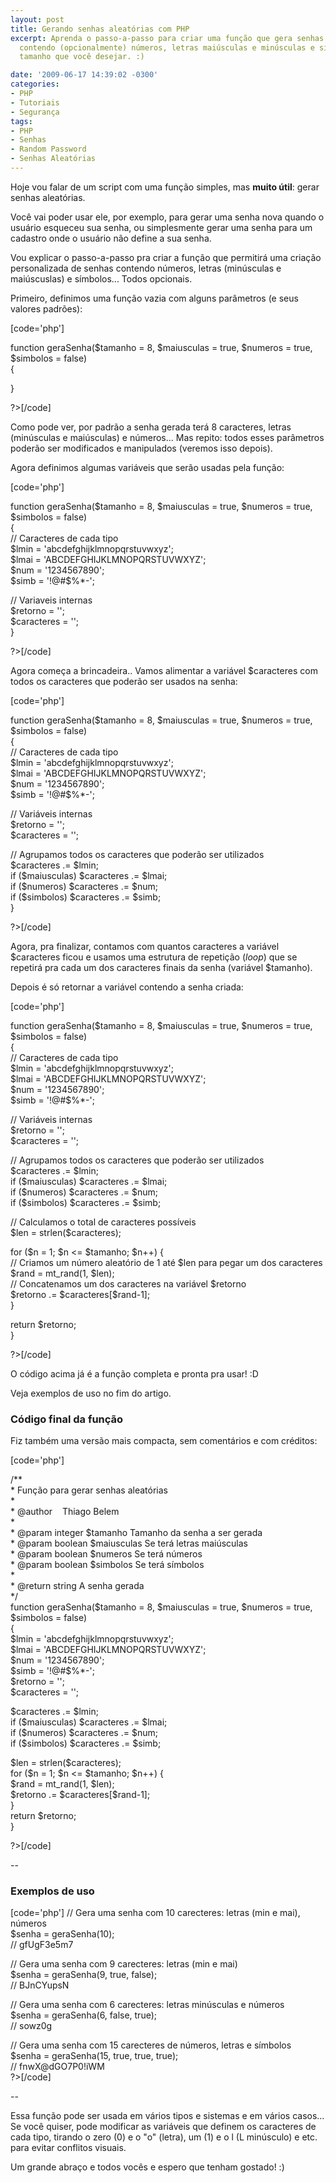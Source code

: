```yaml
---
layout: post
title: Gerando senhas aleatórias com PHP
excerpt: Aprenda o passo-a-passo para criar uma função que gera senhas aleatórias
  contendo (opcionalmente) números, letras maiúsculas e minúsculas e simbolos... Do
  tamanho que você desejar. :)

date: '2009-06-17 14:39:02 -0300'
categories:
- PHP
- Tutoriais
- Segurança
tags:
- PHP
- Senhas
- Random Password
- Senhas Aleatórias
---
```

<p>Hoje vou falar de um script com uma função simples, mas <strong>muito útil</strong>: gerar senhas aleatórias.</p>
<p>Você vai poder usar ele, por exemplo, para gerar uma senha nova quando o usuário esqueceu sua senha, ou simplesmente gerar uma senha para um cadastro onde o usuário não define a sua senha.</p>
<p>Vou explicar o passo-a-passo pra criar a função que permitirá uma criação personalizada de senhas contendo números, letras (minúsculas e maiúscuslas) e símbolos... Todos opcionais.</p>
<p>Primeiro, definimos uma função vazia com alguns parâmetros (e seus valores padrões):</p>
<p>[code='php']<?php</p>
<p>function geraSenha($tamanho = 8, $maiusculas = true, $numeros = true, $simbolos = false)<br />
{</p>
<p>}</p>
<p>?>[/code]</p>
<p>Como pode ver, por padrão a senha gerada terá 8 caracteres, letras (minúsculas e maiúsculas) e números... Mas repito: todos esses parâmetros poderão ser modificados e manipulados (veremos isso depois).</p>
<p>Agora definimos algumas variáveis que serão usadas pela função:</p>
<p>[code='php']<?php</p>
<p>function geraSenha($tamanho = 8, $maiusculas = true, $numeros = true, $simbolos = false)<br />
{<br />
// Caracteres de cada tipo<br />
$lmin = 'abcdefghijklmnopqrstuvwxyz';<br />
$lmai = 'ABCDEFGHIJKLMNOPQRSTUVWXYZ';<br />
$num = '1234567890';<br />
$simb = '!@#$%*-';</p>
<p>// Variaveis internas<br />
$retorno = '';<br />
$caracteres = '';<br />
}</p>
<p>?>[/code]</p>
<p>Agora começa a brincadeira.. Vamos alimentar a variável $caracteres com todos os caracteres que poderão ser usados na senha:</p>
<p>[code='php']<?php</p>
<p>function geraSenha($tamanho = 8, $maiusculas = true, $numeros = true, $simbolos = false)<br />
{<br />
// Caracteres de cada tipo<br />
$lmin = 'abcdefghijklmnopqrstuvwxyz';<br />
$lmai = 'ABCDEFGHIJKLMNOPQRSTUVWXYZ';<br />
$num = '1234567890';<br />
$simb = '!@#$%*-';</p>
<p>// Variáveis internas<br />
$retorno = '';<br />
$caracteres = '';</p>
<p>// Agrupamos todos os caracteres que poderão ser utilizados<br />
$caracteres .= $lmin;<br />
if ($maiusculas) $caracteres .= $lmai;<br />
if ($numeros) $caracteres .= $num;<br />
if ($simbolos) $caracteres .= $simb;<br />
}</p>
<p>?>[/code]</p>
<p>Agora, pra finalizar, contamos com quantos caracteres a variável $caracteres ficou e usamos uma estrutura de repetição (<em>loop</em>) que se repetirá pra cada um dos caracteres finais da senha (variável $tamanho).</p>
<p>Depois é só retornar a variável contendo a senha criada:</p>
<p>[code='php']<?php</p>
<p>function geraSenha($tamanho = 8, $maiusculas = true, $numeros = true, $simbolos = false)<br />
{<br />
// Caracteres de cada tipo<br />
$lmin = 'abcdefghijklmnopqrstuvwxyz';<br />
$lmai = 'ABCDEFGHIJKLMNOPQRSTUVWXYZ';<br />
$num = '1234567890';<br />
$simb = '!@#$%*-';</p>
<p>// Variáveis internas<br />
$retorno = '';<br />
$caracteres = '';</p>
<p>// Agrupamos todos os caracteres que poderão ser utilizados<br />
$caracteres .= $lmin;<br />
if ($maiusculas) $caracteres .= $lmai;<br />
if ($numeros) $caracteres .= $num;<br />
if ($simbolos) $caracteres .= $simb;</p>
<p>// Calculamos o total de caracteres possíveis<br />
$len = strlen($caracteres);</p>
<p>for ($n = 1; $n <= $tamanho; $n++) {<br />
// Criamos um número aleatório de 1 até $len para pegar um dos caracteres<br />
$rand = mt_rand(1, $len);<br />
// Concatenamos um dos caracteres na variável $retorno<br />
$retorno .= $caracteres[$rand-1];<br />
}</p>
<p>return $retorno;<br />
}</p>
<p>?>[/code]</p>
<p>O código acima já é a função completa e pronta pra usar! :D</p>
<p>Veja exemplos de uso no fim do artigo.</p>
<h3>Código final da função</h3>
<p>Fiz também uma versão mais compacta, sem comentários e com créditos:</p>
<p>[code='php']<?php</p>
<p>/**<br />
* Função para gerar senhas aleatórias<br />
*<br />
* @author    Thiago Belem <contato@thiagobelem.net><br />
*<br />
* @param integer $tamanho Tamanho da senha a ser gerada<br />
* @param boolean $maiusculas Se terá letras maiúsculas<br />
* @param boolean $numeros Se terá números<br />
* @param boolean $simbolos Se terá símbolos<br />
*<br />
* @return string A senha gerada<br />
*/<br />
function geraSenha($tamanho = 8, $maiusculas = true, $numeros = true, $simbolos = false)<br />
{<br />
$lmin = 'abcdefghijklmnopqrstuvwxyz';<br />
$lmai = 'ABCDEFGHIJKLMNOPQRSTUVWXYZ';<br />
$num = '1234567890';<br />
$simb = '!@#$%*-';<br />
$retorno = '';<br />
$caracteres = '';</p>
<p>$caracteres .= $lmin;<br />
if ($maiusculas) $caracteres .= $lmai;<br />
if ($numeros) $caracteres .= $num;<br />
if ($simbolos) $caracteres .= $simb;</p>
<p>$len = strlen($caracteres);<br />
for ($n = 1; $n <= $tamanho; $n++) {<br />
$rand = mt_rand(1, $len);<br />
$retorno .= $caracteres[$rand-1];<br />
}<br />
return $retorno;<br />
}</p>
<p>?>[/code]</p>
<p>--</p>
<h3>Exemplos de uso</h3>
<p>[code='php']<?php<br />
// Gera uma senha com 10 carecteres: letras (min e mai), números<br />
$senha = geraSenha(10);<br />
// gfUgF3e5m7</p>
<p>// Gera uma senha com 9 carecteres: letras (min e mai)<br />
$senha = geraSenha(9, true, false);<br />
// BJnCYupsN</p>
<p>// Gera uma senha com 6 carecteres: letras minúsculas e números<br />
$senha = geraSenha(6, false, true);<br />
// sowz0g</p>
<p>// Gera uma senha com 15 carecteres de números, letras e símbolos<br />
$senha = geraSenha(15, true, true, true);<br />
// fnwX@dGO7P0!iWM<br />
?>[/code]</p>
<p>--</p>
<p>Essa função pode ser usada em vários tipos e sistemas e em vários casos... Se você quiser, pode modificar as variáveis que definem os caracteres de cada tipo, tirando o zero (0) e o "o" (letra), um (1) e o l (L minúsculo) e etc. para evitar conflitos visuais.</p>
<p>Um grande abraço e todos vocês e espero que tenham gostado! :)</p>
